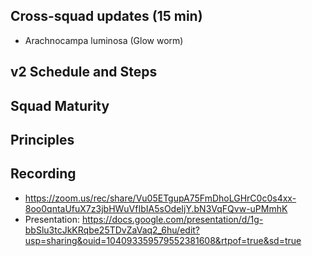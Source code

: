 ## Cross-squad updates (15 min)

- Arachnocampa luminosa (Glow worm)

## v2 Schedule and Steps

## Squad Maturity

## Principles

## Recording
- https://zoom.us/rec/share/Vu05ETgupA75FmDhoLGHrC0c0s4xx-8oo0qntaUfuX7z3jbHWuVfIbIA5sOdeIjY.bN3VqFQvw-uPMmhK
- Presentation: https://docs.google.com/presentation/d/1g-bbSlu3tcJkKRqbe25TDvZaVaq2_6hu/edit?usp=sharing&ouid=104093359579552381608&rtpof=true&sd=true

